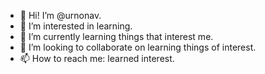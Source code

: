 - 👋 Hi! I’m @urnonav.
- 👀 I’m interested in learning.
- 🌱 I’m currently learning things that interest me.
- 💞️ I’m looking to collaborate on learning things of interest.
- 📫 How to reach me: learned interest.

<!---
urnonav/urnonav is a ✨ special ✨ repository because its `README.md` (this file) appears on your GitHub profile.
You can click the Preview link to take a look at your changes.
--->
